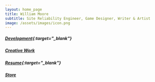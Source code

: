 ```yaml
---
layout: home_page
title: William Moore
subtitle: Site Reliability Engineer, Game Designer, Writer & Artist
image: /assets/images/icon.png
---
```


##### [Development](https://github.com/will2bill){:target="_blank"}
##### [Creative Work](/creative)
##### [Resume](/assets/Resume.pdf){:target="_blank"}
##### [Store](/store)
